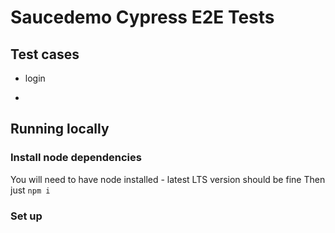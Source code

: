 # Saucedemo Cypress E2E Tests

## Test cases

* login 
-   

## Running locally

### Install node dependencies

You will need to have node installed - latest LTS version should be fine
Then just `npm i`

### Set up
